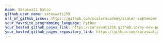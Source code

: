 ```yaml
---
name: Saraswati Sahoo
github_user_name: saraswati258
url_of_github_issue: https://github.com/scaleracademy/scaler-september-open-source-challenge/issues/123
your_favroite_programming_language: Python
your_hosted_github_pages_link: https://saraswati258.github.io/my-new-portfolio/
your_hosted_github_pages_repository_link: https://github.com/saraswati258/my-new-portfolio
---
```

